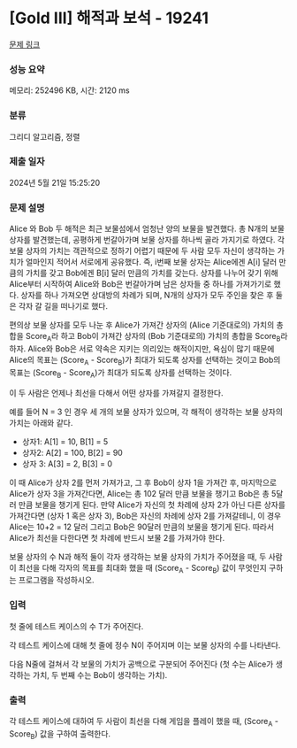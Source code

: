 # [Gold III] 해적과 보석 - 19241 

[문제 링크](https://www.acmicpc.net/problem/19241) 

### 성능 요약

메모리: 252496 KB, 시간: 2120 ms

### 분류

그리디 알고리즘, 정렬

### 제출 일자

2024년 5월 21일 15:25:20

### 문제 설명

<p>Alice 와 Bob 두 해적은 최근 보물섬에서 엄청난 양의 보물을 발견했다. 총 N개의 보물 상자를 발견했는데, 공평하게 번갈아가며 보물 상자를 하나씩 골라 가지기로 하였다. 각 보물 상자의 가치는 객관적으로 정하기 어렵기 때문에 두 사람 모두 자신이 생각하는 가치가 얼마인지 적어서 서로에게 공유했다. 즉, i번째 보물 상자는 Alice에겐 A[i] 달러 만큼의 가치를 갖고 Bob에겐 B[i] 달러 만큼의 가치를 갖는다. 상자를 나누어 갖기 위해 Alice부터 시작하여 Alice와 Bob은 번갈아가며 남은 상자들 중 하나를 가져가기로 했다. 상자를 하나 가져오면 상대방의 차례가 되며, N개의 상자가 모두 주인을 찾은 후 둘은 각자 갈 길을 떠나기로 했다.</p>

<p>편의상 보물 상자를 모두 나눈 후 Alice가 가져간 상자의 (Alice 기준대로의) 가치의 총합을 Score<sub>A</sub>라 하고 Bob이 가져간 상자의 (Bob 기준대로의) 가치의 총합을 Score<sub>B</sub>라 하자. Alice와 Bob은 서로 약속은 지키는 의리있는 해적이지만, 욕심이 많기 때문에 Alice의 목표는 (Score<sub>A</sub> - Score<sub>B</sub>)가 최대가 되도록 상자를 선택하는 것이고 Bob의 목표는 (Score<sub>B</sub> - Score<sub>A</sub>)가 최대가 되도록 상자를 선택하는 것이다.</p>

<p>이 두 사람은 언제나 최선을 다해서 어떤 상자를 가져갈지 결정한다.</p>

<p>예를 들어 N = 3 인 경우 세 개의 보물 상자가 있으며, 각 해적이 생각하는 보물 상자의 가치는 아래와 같다.</p>

<ul>
	<li>상자1: A[1] = 10, B[1] = 5</li>
	<li>상자2: A[2] = 100, B[2] = 90</li>
	<li>상자 3: A[3] = 2, B[3] = 0</li>
</ul>

<p>이 때 Alice가 상자 2를 먼저 가져가고, 그 후 Bob이 상자 1을 가져간 후, 마지막으로 Alice가 상자 3을 가져간다면, Alice는 총 102 달러 만큼 보물을 챙기고 Bob은 총 5달러 만큼 보물을 챙기게 된다. 만약 Alice가 자신의 첫 차례에 상자 2가 아닌 다른 상자를 가져간다면 (상자 1 혹은 상자 3), Bob은 자신의 차례에 상자 2를 가져갈테니, 이 경우 Alice는 10+2 = 12 달러 그리고 Bob은  90달러 만큼의 보물을 챙기게 된다. 따라서 Alice가 최선을 다한다면 첫 차례에 반드시 보물 2를 가져가야 한다.</p>

<p>보물 상자의 수 N과 해적 둘이 각자 생각하는 보물 상자의 가치가 주어졌을 때, 두 사람이 최선을 다해 각자의 목표를 최대화 했을 때 (Score<sub>A</sub> - Score<sub>B</sub>) 값이 무엇인지 구하는 프로그램을 작성하시오.</p>

### 입력 

 <p>첫 줄에 테스트 케이스의 수 T가 주어진다.</p>

<p>각 테스트 케이스에 대해 첫 줄에 정수 N이 주어지며 이는 보물 상자의 수를 나타낸다.</p>

<p>다음 N줄에 걸쳐서 각 보물의 가치가 공백으로 구분되어 주어진다 (첫 수는 Alice가 생각하는 가치, 두 번째 수는 Bob이 생각하는 가치).</p>

### 출력 

 <p>각 테스트 케이스에 대하여 두 사람이 최선을 다해 게임을 플레이 했을 때, (Score<sub>A</sub> - Score<sub>B</sub>) 값을 구하여 출력한다.</p>

